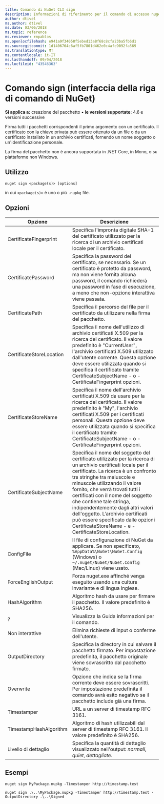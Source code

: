 ```yaml
---
title: Comando di NuGet CLI sign
description: Informazioni di riferimento per il comando di accesso nuget.exe
author: dtivel
ms.author: dtivel
ms.date: 03/06/2018
ms.topic: reference
ms.reviewer: rmpablos
ms.openlocfilehash: e941a9f34058f5ebed13a8f68c8cfa23ba5fb6d1
ms.sourcegitcommit: 1d1406764c6af5fb7801d462e0c4afc9092fa569
ms.translationtype: MT
ms.contentlocale: it-IT
ms.lasthandoff: 09/04/2018
ms.locfileid: "43546363"
---
```

# <a name="sign-command-nuget-cli"></a>Comando sign (interfaccia della riga di comando di NuGet)

**Si applica a:** creazione del pacchetto &bullet; **le versioni supportate:** 4.6 e versioni successive

Firma tutti i pacchetti corrispondenti il primo argomento con un certificato. Il certificato con la chiave privata può essere ottenuto da un file o da un certificato installato in un archivio certificati, fornendo un nome soggetto o un'identificazione personale.

La firma del pacchetto non è ancora supportata in .NET Core, in Mono, o su piattaforme non Windows.

## <a name="usage"></a>Utilizzo

```cli
nuget sign <package(s)> [options]
```

in cui `<package(s)>` è uno o più `.nupkg` file.

## <a name="options"></a>Opzioni

| Opzione | Descrizione |
| --- | --- |
| CertificateFingerprint | Specifica l'impronta digitale SHA-1 del certificato utilizzato per la ricerca di un archivio certificati locale per il certificato. |
| CertificatePassword | Specifica la password del certificato, se necessario. Se un certificato è protetto da password, ma non viene fornita alcuna password, il comando richiederà una password in fase di esecuzione, a meno che non-opzione interattiva viene passata. |
| CertificatePath | Specifica il percorso del file per il certificato da utilizzare nella firma del pacchetto. |
| CertificateStoreLocation | Specifica il nome dell'utilizzo di archivio certificati X.509 per la ricerca del certificato. Il valore predefinito è "CurrentUser", l'archivio certificati X.509 utilizzato dall'utente corrente. Questa opzione deve essere utilizzata quando si specifica il certificato tramite CertificateSubjectName - o - CertificateFingerprint opzioni. |
| CertificateStoreName | Specifica il nome dell'archivio certificati X.509 da usare per la ricerca del certificato. Il valore predefinito è "My", l'archivio certificati X.509 per i certificati personali. Questa opzione deve essere utilizzata quando si specifica il certificato tramite CertificateSubjectName - o - CertificateFingerprint opzioni. |
| CertificateSubjectName | Specifica il nome del soggetto del certificato utilizzato per la ricerca di un archivio certificati locale per il certificato.  La ricerca è un confronto tra stringhe tra maiuscole e minuscole utilizzando il valore fornito, che verrà trovati tutti i certificati con il nome del soggetto che contiene tale stringa, indipendentemente dagli altri valori dell'oggetto.  L'archivio certificati può essere specificato dalle opzioni CertificateStoreName - e - CertificateStoreLocation. |
| ConfigFile | Il file di configurazione di NuGet da applicare. Se non specificato, `%AppData%\NuGet\NuGet.Config` (Windows) o `~/.nuget/NuGet/NuGet.Config` (Mac/Linux) viene usato.|
| ForceEnglishOutput | Forza nuget.exe affinché venga eseguito usando una cultura invariante e di lingua inglese. |
| HashAlgorithm | Algoritmo hash da usare per firmare il pacchetto. Il valore predefinito è SHA256. |
| ? | Visualizza la Guida informazioni per il comando. |
| Non interattive | Elimina richieste di input o conferme dell'utente. |
| OutputDirectory | Specifica la directory in cui salvare il pacchetto firmato. Per impostazione predefinita, il pacchetto originale viene sovrascritto dal pacchetto firmato. |
| Overwrite | Opzione che indica se la firma corrente deve essere sovrascritti. Per impostazione predefinita il comando avrà esito negativo se il pacchetto include già una firma. |
| Timestamper | URL a un server di timestamp RFC 3161. |
| TimestampHashAlgorithm | Algoritmo di hash utilizzabili dal server di timestamp RFC 3161. Il valore predefinito è SHA256. |
| Livello di dettaglio | Specifica la quantità di dettaglio visualizzato nell'output: *normali*, *quiet*, *dettagliate*. |

## <a name="examples"></a>Esempi

```cli
nuget sign MyPackage.nupkg -Timestamper http://timestamp.test

nuget sign .\..\MyPackage.nupkg -Timestamper http://timestamp.test -OutputDirectory .\..\Signed
```
